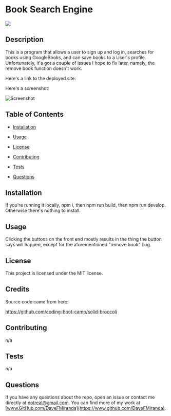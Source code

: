 # Book Search Engine
![](https://img.shields.io/badge/License-MIT-blue)

## Description

This is a program that allows a user to sign up and log in, searches for books using GoogleBooks, and can save books to a User's profile. Unfortunately, it's got a couple of issues I hope to fix later, namely, the remove book function doesn't work.

Here's a link to the deployed site:

Here's a screenshot: 

![Screenshot](/assets/screenshot1.png)

## Table of Contents

  * [Installation](#installation)

  * [Usage](#usage)

  * [License](#license)

  * [Contributing](#contributing)

  * [Tests](#tests)

  * [Questions](#questions)

## Installation

If you're running it locally, npm i, then npm run build, then npm run develop. Otherwise there's nothing to install.

## Usage

Clicking the buttons on the front end mostly results in the thing the button says will happen, except for the aforementioned "remove book" bug.

## License

This project is licensed under the MIT license.

## Credits

Source code came from here:

https://github.com/coding-boot-camp/solid-broccoli

## Contributing

n/a

## Tests

n/a

## Questions

If you have any questions about the repo, open an issue or contact me directly at [notreal@gmail.com](mailto:notreal@gmail.com). You can find more of my work at [www.GitHub.com/DaveFMiranda](https://www.github.com/DaveFMiranda).